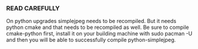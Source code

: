 ### READ CAREFULLY

On python upgrades simplejpeg needs to be recompiled. But it needs python cmake and that needs to
be recompiled as well. Be sure to compile cmake-python first, install it on your building machine
with sudo pacman -U and then you will be able to successfully compile python-simplejpeg.


